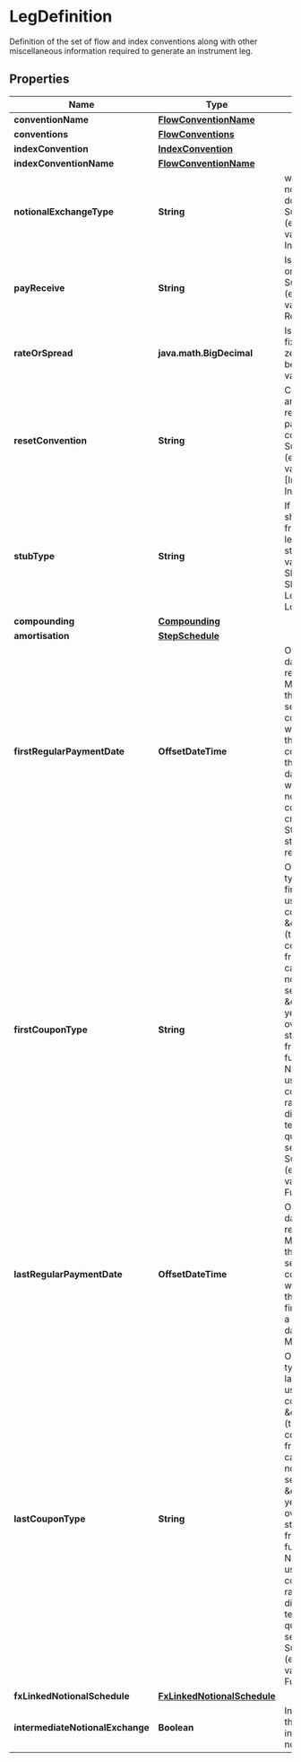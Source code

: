 

# LegDefinition

Definition of the set of flow and index conventions along with other miscellaneous information required to generate an instrument leg.

## Properties

| Name | Type | Description | Notes |
|------------ | ------------- | ------------- | -------------|
|**conventionName** | [**FlowConventionName**](FlowConventionName.md) |  |  [optional] |
|**conventions** | [**FlowConventions**](FlowConventions.md) |  |  [optional] |
|**indexConvention** | [**IndexConvention**](IndexConvention.md) |  |  [optional] |
|**indexConventionName** | [**FlowConventionName**](FlowConventionName.md) |  |  [optional] |
|**notionalExchangeType** | **String** | what type of notional exchange does the leg have    Supported string (enumeration) values are: [None, Initial, Final, Both]. |  |
|**payReceive** | **String** | Is the leg to be paid or received    Supported string (enumeration) values are: [Pay, Receive]. |  |
|**rateOrSpread** | **java.math.BigDecimal** | Is there either a fixed rate (non-zero) or spread to be paid over the value of the leg. |  |
|**resetConvention** | **String** | Control how resets are generated relative to swap payment convention(s).    Supported string (enumeration) values are: [InAdvance, InArrears]. |  [optional] |
|**stubType** | **String** | If a stub is required should it be at the front or back of the leg.    Supported string (enumeration) values are: [None, ShortFront, ShortBack, LongBack, LongFront, Both]. |  |
|**compounding** | [**Compounding**](Compounding.md) |  |  [optional] |
|**amortisation** | [**StepSchedule**](StepSchedule.md) |  |  [optional] |
|**firstRegularPaymentDate** | **OffsetDateTime** | Optional payment date of the first regular coupon.  Must be greater than the StartDate.  If set, the regular coupon schedule will be built such that the first regular coupon  will end on this date. The start date of this coupon will be calculated as normal and  a stub coupon will be created from the StartDate to the start of the first regular coupon. |  [optional] |
|**firstCouponType** | **String** | Optional coupon type setting for the first coupon, can be used with Stub coupons.  If set to \&quot;ProRata\&quot; (the default), the coupon year fraction is calculated as normal,  however if set to \&quot;Full\&quot; the year fraction is overwritten with the standard year fraction  for a regular ful\&quot; coupon. Note this does not use the day count convention but rather is defined  directly from the tenor (i.e. a quarterly leg will be set to 0.25).    Supported string (enumeration) values are: [ProRata, Full]. |  [optional] |
|**lastRegularPaymentDate** | **OffsetDateTime** | Optional payment date of the last regular coupon.  Must be less than the Maturity date.  If set, the regular coupon schedule will be built up to this date and the final  coupon will be a stub between this date and the Maturity date. |  [optional] |
|**lastCouponType** | **String** | Optional coupon type setting for the last coupon, can be used with Stub coupons.  If set to \&quot;ProRata\&quot; (the default), the coupon year fraction is calculated as normal,  however if set to \&quot;Full\&quot; the year fraction is overwritten with the standard year fraction  for a regular ful\&quot; coupon. Note this does not use the day count convention but rather is defined  directly from the tenor (i.e. a quarterly leg will be set to 0.25).    Supported string (enumeration) values are: [ProRata, Full]. |  [optional] |
|**fxLinkedNotionalSchedule** | [**FxLinkedNotionalSchedule**](FxLinkedNotionalSchedule.md) |  |  [optional] |
|**intermediateNotionalExchange** | **Boolean** | Indicates whether there are intermediate notional exchanges. |  [optional] |



